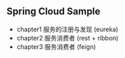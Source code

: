 Spring Cloud Sample
---

- chapter1 服务的注册与发现 (eureka)
- chapter2 服务消费者 (rest + ribbon)
- chapter3 服务消费者 (feign)
